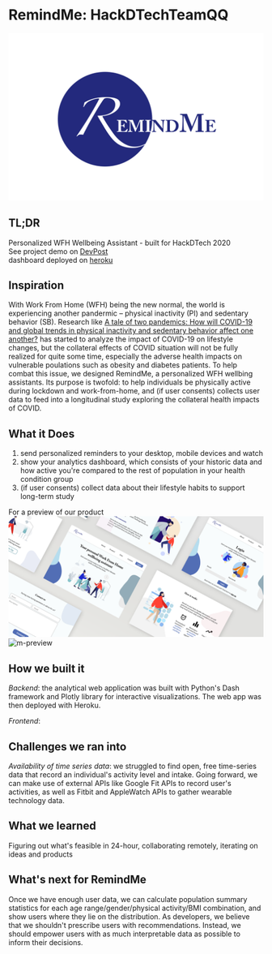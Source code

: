# RemindMe: HackDTechTeamQQ
![logo](https://github.com/YunyaoZhu/HackDTechTeamQQ/blob/master/assets/Logo.jpg?raw=true)


## TL;DR
Personalized WFH Wellbeing Assistant - built for HackDTech 2020 <br />
See project demo on [DevPost](https://devpost.com/software/remindme-yjgzut) <br />
dashboard deployed on [heroku](https://descriptive-fitness.herokuapp.com) <br />

## Inspiration 
With Work From Home (WFH) being the new normal, the world is experiencing another pandermic – physical inactivity (PI) and sedentary behavior (SB). Research like [A tale of two pandemics: How will COVID-19 and global trends in physical inactivity and sedentary behavior affect one another?](https://www.ncbi.nlm.nih.gov/pmc/articles/PMC7194897/?fbclid=IwAR0xzJqHepeadte1tYOV5Aio1q5MIhjwMBsTZNy4GV0-mKem7cVwgamSMCo) has started to analyze the impact of COVID-19 on lifestyle changes, but the collateral effects of COVID situation will not be fully realized for quite some time, especially the adverse health impacts on vulnerable poulations such as obesity and diabetes patients. To help combat this issue, we designed RemindMe, a personalized WFH wellbing assistants. Its purpose is twofold: to help individuals be physically active during lockdown and work-from-home, and (if user consents) collects user data to feed into a longitudinal study exploring the collateral health impacts of COVID. 

## What it Does 
1) send personalized reminders to your desktop, mobile devices and watch 
2) show your analytics dashboard, which consists of your historic data and how active you're compared to the rest of population in your health condition group
3) (if user consents) collect data about their lifestyle habits to support long-term study 

For a preview of our product 
![d-preview](https://github.com/YunyaoZhu/HackDTechTeamQQ/blob/master/assets/Desktop.png?raw=true)
![m-preview](https://github.com/YunyaoZhu/HackDTechTeamQQ/blob/master/assets/Mobile.png?raw=true)

## How we built it 
_Backend_: the analytical web application was built with Python's Dash framework and Plotly library for interactive visualizations. The web app was then deployed with Heroku. 

_Frontend_: 

## Challenges we ran into 
_Availability of time series data_: we struggled to find open, free time-series data that record an individual's activity level and intake. Going forward, we can make use of external APIs like Google Fit APIs to record user's activities, as well as Fitbit and AppleWatch APIs to gather wearable technology data. 


## What we learned 
Figuring out what's feasible in 24-hour, collaborating remotely, iterating on ideas and products 


## What's next for RemindMe 
Once we have enough user data, we can calculate population summary statistics for each age range/gender/physical activity/BMI combination, and show users where they lie on the distribution. As developers, we believe that we shouldn't prescribe users with recommendations. Instead, we should empower users with as much interpretable data as possible to inform their decisions. 


